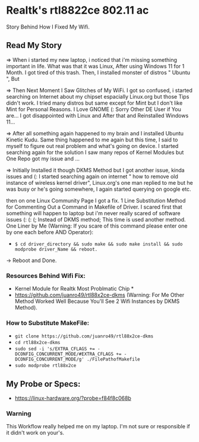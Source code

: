 # Realtk's rtl8822ce 802.11 ac
Story Behind How I Fixed My Wifi.
 
## Read My Story
=> When i started my new laptop, i noticed that i'm missing something important in life.
What was that it was Linux, After using Windows 11 for 1 Month. I got tired of this trash.
Then, I installed monster of distros " Ubuntu ", But

=> Then Next Moment I Saw Glitches of My WiFi.
I got so confused, i started searching on Internet about my chipset espacially Linux.org but those Tips didn't work.
I tried many distros but same except for Mint but I don't like Mint for Personal Reasons.
I Love GNOME (: Sorry Other DE User if You are...
I got disappointed with Linux and After that and Reinstalled Windows 11...

=> After all something again happened to my brain and I installed Ubuntu Kinetic Kudu.
Same thing happened to me again but this time,  I said to myself to figure out real problem and what's going on device.
I started searching again for the solution I saw many repos of Kernel Modules but One Repo got my issue and ...

=> Initially Installed it though DKMS Method but I got another issue, kinda issues and (:
I started searching again on internet " how to remove old instance of wireless kernel driver",
Linux.org's one man replied to me but he was busy or he's going somewhere, I again started querying on google etc.

then on one Linux Community Page I got a fix.
1 Line Substitution Method for Commenting Out a Command in Makefile of Driver.
I scared first that something will happen to laptop but i'm never really scared of software issues (: (: (;
Instead of DKMS method;
This time is used another method.
One Liner by Me (Warning: If you scare of this command please enter one by one each before AND Operator):
* ``` $ cd driver_directory && sudo make && sudo make install && sudo modprobe driver_Name && reboot. ```

-> Reboot and Done.


### Resources Behind Wifi Fix:
* Kernel Module for Realtk Most Problmatic Chip *
* https://github.com/juanro49/rtl88x2ce-dkms
(Warning: For Me Other Method Worked Well Because You'll See 2 Wifi Instances by DKMS Method).

### How to Substitute MakeFile:
* ``` git clone https://github.com/juanro49/rtl88x2ce-dkms ```
* ``` cd rtl88x2ce-dkms ```
* ``` sudo sed -i 's/EXTRA_CFLAGS += -DCONFIG_CONCURRENT_MODE/#EXTRA_CFLAGS += -DCONFIG_CONCURRENT_MODE/g' ./FilePathofMakefile ```
* ``` sudo modprobe rtl88x2ce ```

## My Probe or Specs:
* https://linux-hardware.org/?probe=f84f8c068b

### Warning
This Workflow really helped me on my laptop. I'm not sure or responsible if it didn't work on your's.
